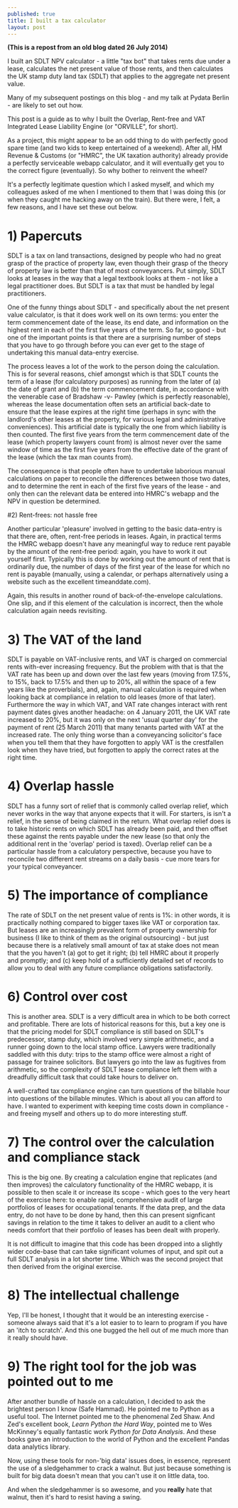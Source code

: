 ```yaml
---
published: true
title: I built a tax calculator
layout: post
---
```

**(This is a repost from an old blog dated 26 July 2014)**

I built an SDLT NPV calculator - a little "tax bot" that takes rents due under a lease, calculates the net present value of those rents, and then calculates the UK stamp duty land tax (SDLT) that applies to the aggregate net present value.

Many of my subsequent postings on this blog - and my talk at Pydata Berlin - are likely to set out how.

This post is a guide as to why I built the Overlap, Rent-free and VAT Integrated Lease Liability Engine (or "ORVILLE", for short).

As a project, this might appear to be an odd thing to do with perfectly good spare time (and two kids to keep entertained of a weekend). After all, HM Revenue & Customs (or "HMRC", the UK taxation authority) already provide a perfectly serviceable webapp calculator, and it will eventually get you to the correct figure (eventually). So why bother to reinvent the wheel?

It's a perfectly legitimate question which I asked myself, and which my colleagues asked of me when I mentioned to them that I was doing this (or when they caught me hacking away on the train). But there were, I felt, a few reasons, and I have set these out below.

# 1) Papercuts

SDLT is a tax on land transactions, designed by people who had no great grasp of the practice of property law, even though their grasp of the theory of property law is better than that of most conveyancers. Put simply, SDLT looks at leases in the way that a legal textbook looks at them - not like a legal practitioner does. But SDLT is a tax that must be handled by legal practitioners.

One of the funny things about SDLT - and specifically about the net present value calculator, is that it does work well on its own terms: you enter the term commencement date of the lease, its end date, and information on the highest rent in each of the first five years of the term. So far, so good - but one of the important points is that there are a surprising number of steps that you have to go through before you can ever get to the stage of undertaking this manual data-entry exercise.

The process leaves a lot of the work to the person doing the calculation. This is for several reasons, chief amongst which is that SDLT counts the term of a lease (for calculatory purposes) as running from the later of (a) the date of grant and (b) the term commencement date, in accordance with the venerable case of Bradshaw -v- Pawley (which is perfectly reasonable), whereas the lease documentation often sets an artificial back-date to ensure that the lease expires at the right time (perhaps in sync with the landlord's other leases at the property, for various legal and administrative conveniences). This artificial date is typically the one from which liability is then counted. The first five years from the term commencement date of the lease (which property lawyers count from) is almost never over the same window of time as the first five years from the effective date of the grant of the lease (which the tax man counts from).

The consequence is that people often have to undertake laborious manual calculations on paper to reconcile the differences between those two dates, and to determine the rent in each of the first five years of the lease - and only then can the relevant data be entered into HMRC's webapp and the NPV in question be determined.

#2) Rent-frees: not hassle free

Another particular 'pleasure' involved in getting to the basic data-entry is that there are, often, rent-free periods in leases. Again, in practical terms the HMRC webapp doesn't have any meaningful way to reduce rent payable by the amount of the rent-free period: again, you have to work it out yourself first. Typically this is done by working out the amount of rent that is ordinarily due, the number of days of the first year of the lease for which no rent is payable (manually, using a calendar, or perhaps alternatively using a website such as the excellent timeanddate.com).

Again, this results in another round of back-of-the-envelope calculations. One slip, and if this element of the calculation is incorrect, then the whole calculation again needs revisiting.

# 3) The VAT of the land

SDLT is payable on VAT-inclusive rents, and VAT is charged on commercial rents with-ever increasing frequency. But the problem with that is that the VAT rate has been up and down over the last few years (moving from 17.5%, to 15%, back to 17.5% and then up to 20%, all within the space of a few years like the proverbials), and, again, manual calculation is required when looking back at compliance in relation to old leases (more of that later). Furthermore the way in which VAT, and VAT rate changes interact with rent payment dates gives another headache: on 4 January 2011, the UK VAT rate increased to 20%, but it was only on the next 'usual quarter day' for the payment of rent (25 March 2011) that many tenants parted with VAT at the increased rate. The only thing worse than a conveyancing solicitor's face when you tell them that they have forgotten to apply VAT is the crestfallen look when they have tried, but forgotten to apply the correct rates at the right time.

# 4) Overlap hassle

SDLT has a funny sort of relief that is commonly called overlap relief, which never works in the way that anyone expects that it will. For starters, is isn't a relief, in the sense of being claimed in the return. What overlap relief does is to take historic rents on which SDLT has already been paid, and then offset these against the rents payable under the new lease (so that only the additional rent in the 'overlap' period is taxed). Overlap relief can be a particular hassle from a calculatory perspective, because you have to reconcile two different rent streams on a daily basis - cue more tears for your typical conveyancer.

# 5) The importance of compliance

The rate of SDLT on the net present value of rents is 1%: in other words, it is practically nothing compared to bigger taxes like VAT or corporation tax. But leases are an increasingly prevalent form of property ownership for business (I like to think of them as the original outsourcing) - but just because there is a relatively small amount of tax at stake does not mean that the you haven't (a) got to get it right; (b) tell HMRC about it properly and promptly; and (c) keep hold of a sufficiently detailed set of records to allow you to deal with any future compliance obligations satisfactorily.

# 6) Control over cost

This is another area. SDLT is a very difficult area in which to be both correct and profitable. There are lots of historical reasons for this, but a key one is that the pricing model for SDLT compliance is still based on SDLT's predecessor, stamp duty, which involved very simple arithmetic, and a runner going down to the local stamp office. Lawyers were traditionally saddled with this duty: trips to the stamp office were almost a right of passage for trainee solicitors. But lawyers go into the law as fugitives from arithmetic, so the complexity of SDLT lease compliance left them with a dreadfully difficult task that could take hours to deliver on.

A well-crafted tax compliance engine can turn questions of the billable hour into questions of the billable minutes. Which is about all you can afford to have. I wanted to experiment with keeping time costs down in compliance - and freeing myself and others up to do more interesting stuff.

# 7) The control over the calculation and compliance stack

This is the big one. By creating a calculation engine that replicates (and then improves) the calculatory functionality of the HMRC webapp, it is possible to then scale it or increase its scope - which goes to the very heart of the exercise here: to enable rapid, comprehensive audit of large portfolios of leases for occupational tenants. If the data prep, and the data entry, do not have to be done by hand, then this can present signficant savings in relation to the time it takes to deliver an audit to a client who needs comfort that their portfolio of leases has been dealt with properly.

It is not difficult to imagine that this code has been dropped into a slightly wider code-base that can take significant volumes of input, and spit out a full SDLT analysis in a lot shorter time. Which was the second project that then derived from the original exercise.

# 8) The intellectual challenge

Yep, I'll be honest, I thought that it would be an interesting exercise - someone always said that it's a lot easier to to learn to program if you have an 'itch to scratch'. And this one bugged the hell out of me much more than it really should have.

# 9) The right tool for the job was pointed out to me

After another bundle of hassle on a calculation, I decided to ask the brightest person I know (Safe Hammad). He pointed me to Python as a useful tool. The Internet pointed me to the phenomenal Zed Shaw. And Zed's excellent book, *Learn Python the Hard Way*, pointed me to Wes McKinney's equally fantastic work *Python for Data Analysis*. And these books gave an introduction to the world of Python and the excellent Pandas data analytics library.

Now, using these tools for non-'big data' issues does, in essence, represent the use of a sledgehammer to crack a walnut. But just because something is built for big data doesn't mean that you can't use it on little data, too.

And when the sledgehammer is so awesome, and you **really** hate that walnut, then it's hard to resist having a swing.